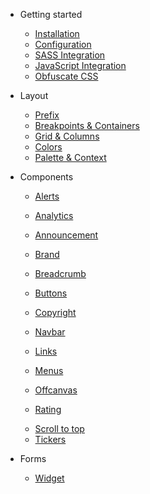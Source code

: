 - Getting started
  - [Installation](./getting-started/installation.md)
  - [Configuration](./getting-started/configuration.md)
  - [SASS Integration](./getting-started/sass-integration.md)
  - [JavaScript Integration](./getting-started/js-integration.md)
  - [Obfuscate CSS](./getting-started/obfuscate-css.md)

- Layout
  - [Prefix](./layout/prefix.md)
  - [Breakpoints & Containers](./layout/breakpoints.md)
  - [Grid & Columns](./layout/grid.md)
  - [Colors](./layout/colors.md)
  - [Palette & Context](./layout/palette.md)
  <!-- - [Themes](./layout/themes.md) -->
  <!-- - [Transitions](./layout/transitions.md) -->

- Components
  <!-- - [Introduction](./components//README.md) -->
  <!-- - [Accordions](./components/accordion.md) -->
  - [Alerts](./components/alert.md)
  - [Analytics](./components/analytics.md)
  - [Announcement](./components/announcement.md)
  - [Brand](./components/brand.md)
  - [Breadcrumb](./components/breadcrumb.md)
  - [Buttons](./components/buttons.md)
  - [Copyright](./components/copyright.md)
  - [Navbar](./components/navbar.md)
  
  - [Links](./components/link.md)
  - [Menus](./components/menu.md)
  - [Offcanvas](./components/offcanvas.md)
  - [Rating](./components/rating.md)
  <!-- - [Rotators](./components/rotator.md) -->
  - [Scroll to top](./components/scroll-to-top.md)
  - [Tickers](./components/ticker.md)

- Forms
  - [Widget](./forms/widgets.md)